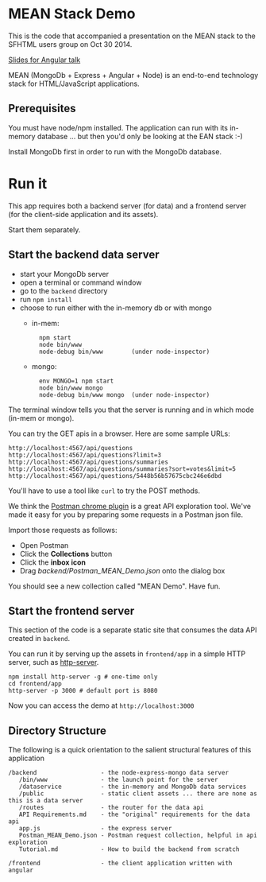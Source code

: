 # MEAN Stack Demo

This is the code that accompanied a presentation on the MEAN stack to the SFHTML users group on Oct 30 2014.

[Slides for Angular talk](http://emgeee.github.io/mean-stack-SFHTML5/slides/angular)

MEAN (MongoDb + Express + Angular + Node) is an end-to-end technology stack for HTML/JavaScript applications.

## Prerequisites

You must have node/npm installed. The application can run with its in-memory database ... but then you'd only be looking at the EAN stack :-)

Install MongoDb first in order to run with the MongoDb database.

# Run it

This app requires both a backend server (for data) and a frontend server (for the client-side application and its assets).

Start them separately.

## Start the backend data server
* start your MongoDb server
* open a terminal or command window
* go to the `backend` directory
* run `npm install`
* choose to run either with the in-memory db or with mongo
    * in-mem: 
   
			npm start
            node bin/www
            node-debug bin/www        (under node-inspector)

    * mongo:
    
            env MONGO=1 npm start
            node bin/www mongo
            node-debug bin/www mongo  (under node-inspector)

The terminal window tells you that the server is running and in which mode (in-mem or mongo).

You can try the GET apis in a browser. Here are some sample URLs:

	http://localhost:4567/api/questions
	http://localhost:4567/api/questions?limit=3
	http://localhost:4567/api/questions/summaries
	http://localhost:4567/api/questions/summaries?sort=votes&limit=5
	http://localhost:4567/api/questions/5448b56b57675cbc246e6dbd

You'll have to use a tool like `curl` to try the POST methods. 

We think the [Postman chrome plugin](https://chrome.google.com/webstore/detail/postman-rest-client/fdmmgilgnpjigdojojpjoooidkmcomcm?hl=en) is a great API exploration tool. We've made it easy for you by preparing some requests in a Postman json file. 

Import those requests as follows:

- Open Postman
- Click the **Collections** button
- Click the **inbox icon**
- Drag *backend/Postman_MEAN_Demo.json* onto the dialog box

You should see a new collection called "MEAN Demo". Have fun.

## Start the frontend server

This section of the code is a separate static site that consumes the data API created in `backend`.

You can run it by serving up the assets in `frontend/app` in a simple HTTP server, such as [http-server](https://github.com/nodeapps/http-server).

	npm install http-server -g # one-time only
	cd frontend/app
	http-server -p 3000 # default port is 8080

Now you can access the demo at `http://localhost:3000`


## Directory Structure

The following is a quick orientation to the salient structural features of this application

    /backend                  - the node-express-mongo data server
       /bin/www               - the launch point for the server
       /dataservice           - the in-memory and MongoDb data services
       /public                - static client assets ... there are none as this is a data server
       /routes                - the router for the data api
       API Requirements.md    - the "original" requirements for the data api
       app.js                 - the express server
       Postman_MEAN_Demo.json - Postman request collection, helpful in api exploration
       Tutorial.md            - How to build the backend from scratch
    
    /frontend                 - the client application written with angular 

